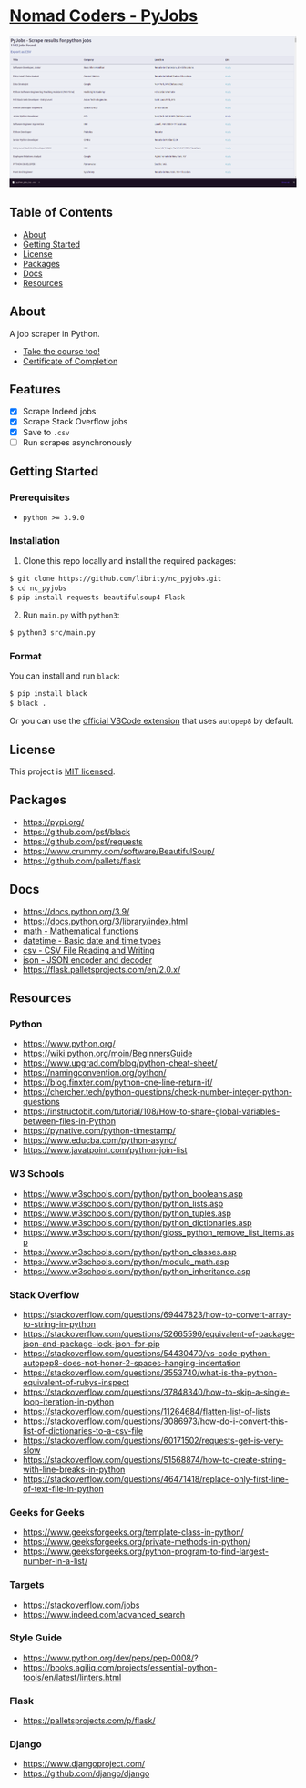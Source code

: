 # [Nomad Coders - PyJobs](https://nomadcoders.co/python-for-beginners)

<p align="center">
  <img src=".github/demo.png">
</p>

## Table of Contents

- [About](#about)
- [Getting Started](#getting_started)
- [License](#license)
- [Packages](#packages)
- [Docs](#docs)
- [Resources](#resources)

## About <a name = "about"></a>

A job scraper in Python.

- [Take the course too!](https://nomadcoders.co/python-for-beginners)
- [Certificate of Completion]()

## Features

- [x] Scrape Indeed jobs
- [x] Scrape Stack Overflow jobs
- [x] Save to `.csv`
- [ ] Run scrapes asynchronously

## Getting Started <a name = "getting_started"></a>

### Prerequisites

- `python >= 3.9.0`

### Installation

1. Clone this repo locally and install the required packages:

```bash
$ git clone https://github.com/librity/nc_pyjobs.git
$ cd nc_pyjobs
$ pip install requests beautifulsoup4 Flask
```

2. Run `main.py` with `python3`:

```bash
$ python3 src/main.py
```

### Format

You can install and run `black`:

```bash
$ pip install black
$ black .
```

Or you can use the
[official VSCode extension](https://marketplace.visualstudio.com/items?itemName=ms-python.python)
that uses `autopep8` by default.

## License <a name = "license"></a>

This project is [MIT licensed](LICENSE).

## Packages <a name = "packages"></a>

- https://pypi.org/
- https://github.com/psf/black
- https://github.com/psf/requests
- https://www.crummy.com/software/BeautifulSoup/
- https://github.com/pallets/flask

## Docs <a name = "docs"></a>

- https://docs.python.org/3.9/
- https://docs.python.org/3/library/index.html
- [math - Mathematical functions](https://docs.python.org/3/library/math.html)
- [datetime - Basic date and time types](https://docs.python.org/3/library/datetime.html)
- [csv - CSV File Reading and Writing](https://docs.python.org/3/library/csv.html)
- [json - JSON encoder and decoder](https://docs.python.org/3/library/json.html)
- https://flask.palletsprojects.com/en/2.0.x/

## Resources <a name = "resources"></a>

### Python

- https://www.python.org/
- https://wiki.python.org/moin/BeginnersGuide
- https://www.upgrad.com/blog/python-cheat-sheet/
- https://namingconvention.org/python/
- https://blog.finxter.com/python-one-line-return-if/
- https://chercher.tech/python-questions/check-number-integer-python-questions
- https://instructobit.com/tutorial/108/How-to-share-global-variables-between-files-in-Python
- https://pynative.com/python-timestamp/
- https://www.educba.com/python-async/
- https://www.javatpoint.com/python-join-list

### W3 Schools

- https://www.w3schools.com/python/python_booleans.asp
- https://www.w3schools.com/python/python_lists.asp
- https://www.w3schools.com/python/python_tuples.asp
- https://www.w3schools.com/python/python_dictionaries.asp
- https://www.w3schools.com/python/gloss_python_remove_list_items.asp
- https://www.w3schools.com/python/python_classes.asp
- https://www.w3schools.com/python/module_math.asp
- https://www.w3schools.com/python/python_inheritance.asp

### Stack Overflow

- https://stackoverflow.com/questions/69447823/how-to-convert-array-to-string-in-python
- https://stackoverflow.com/questions/52665596/equivalent-of-package-json-and-package-lock-json-for-pip
- https://stackoverflow.com/questions/54430470/vs-code-python-autopep8-does-not-honor-2-spaces-hanging-indentation
- https://stackoverflow.com/questions/3553740/what-is-the-python-equivalent-of-rubys-inspect
- https://stackoverflow.com/questions/37848340/how-to-skip-a-single-loop-iteration-in-python
- https://stackoverflow.com/questions/11264684/flatten-list-of-lists
- https://stackoverflow.com/questions/3086973/how-do-i-convert-this-list-of-dictionaries-to-a-csv-file
- https://stackoverflow.com/questions/60171502/requests-get-is-very-slow
- https://stackoverflow.com/questions/51568874/how-to-create-string-with-line-breaks-in-python
- https://stackoverflow.com/questions/46471418/replace-only-first-line-of-text-file-in-python

### Geeks for Geeks

- https://www.geeksforgeeks.org/template-class-in-python/
- https://www.geeksforgeeks.org/private-methods-in-python/
- https://www.geeksforgeeks.org/python-program-to-find-largest-number-in-a-list/

### Targets

- https://stackoverflow.com/jobs
- https://www.indeed.com/advanced_search

### Style Guide

- https://www.python.org/dev/peps/pep-0008/?
- https://books.agiliq.com/projects/essential-python-tools/en/latest/linters.html

### Flask

- https://palletsprojects.com/p/flask/

### Django

- https://www.djangoproject.com/
- https://github.com/django/django
